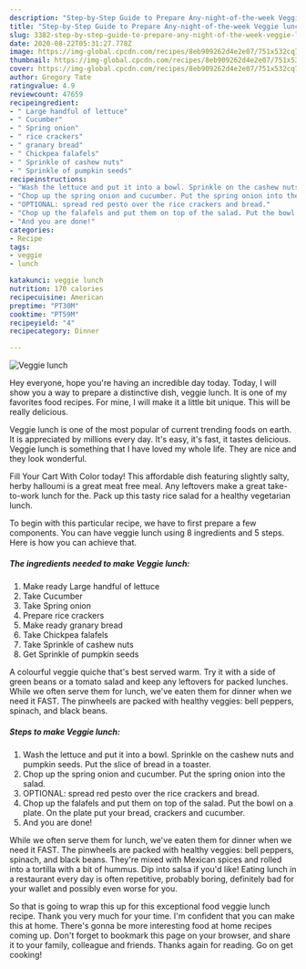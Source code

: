 ```yaml
---
description: "Step-by-Step Guide to Prepare Any-night-of-the-week Veggie lunch"
title: "Step-by-Step Guide to Prepare Any-night-of-the-week Veggie lunch"
slug: 3382-step-by-step-guide-to-prepare-any-night-of-the-week-veggie-lunch
date: 2020-08-22T05:31:27.778Z
image: https://img-global.cpcdn.com/recipes/8eb909262d4e2e07/751x532cq70/veggie-lunch-recipe-main-photo.jpg
thumbnail: https://img-global.cpcdn.com/recipes/8eb909262d4e2e07/751x532cq70/veggie-lunch-recipe-main-photo.jpg
cover: https://img-global.cpcdn.com/recipes/8eb909262d4e2e07/751x532cq70/veggie-lunch-recipe-main-photo.jpg
author: Gregory Tate
ratingvalue: 4.9
reviewcount: 47659
recipeingredient:
- " Large handful of lettuce"
- " Cucumber"
- " Spring onion"
- " rice crackers"
- " granary bread"
- " Chickpea falafels"
- " Sprinkle of cashew nuts"
- " Sprinkle of pumpkin seeds"
recipeinstructions:
- "Wash the lettuce and put it into a bowl. Sprinkle on the cashew nuts and pumpkin seeds. Put the slice of bread in a toaster."
- "Chop up the spring onion and cucumber. Put the spring onion into the salad."
- "OPTIONAL: spread red pesto over the rice crackers and bread."
- "Chop up the falafels and put them on top of the salad. Put the bowl on a plate. On the plate put your bread, crackers and cucumber."
- "And you are done!"
categories:
- Recipe
tags:
- veggie
- lunch

katakunci: veggie lunch 
nutrition: 170 calories
recipecuisine: American
preptime: "PT30M"
cooktime: "PT59M"
recipeyield: "4"
recipecategory: Dinner

---
```



![Veggie lunch](https://img-global.cpcdn.com/recipes/8eb909262d4e2e07/751x532cq70/veggie-lunch-recipe-main-photo.jpg)

Hey everyone, hope you're having an incredible day today. Today, I will show you a way to prepare a distinctive dish, veggie lunch. It is one of my favorites food recipes. For mine, I will make it a little bit unique. This will be really delicious.

Veggie lunch is one of the most popular of current trending foods on earth. It is appreciated by millions every day. It's easy, it's fast, it tastes delicious. Veggie lunch is something that I have loved my whole life. They are nice and they look wonderful.

Fill Your Cart With Color today! This affordable dish featuring slightly salty, herby halloumi is a great meat free meal. Any leftovers make a great take-to-work lunch for the. Pack up this tasty rice salad for a healthy vegetarian lunch.


To begin with this particular recipe, we have to first prepare a few components. You can have veggie lunch using 8 ingredients and 5 steps. Here is how you can achieve that.

<!--inarticleads1-->

##### The ingredients needed to make Veggie lunch:

1. Make ready  Large handful of lettuce
1. Take  Cucumber
1. Take  Spring onion
1. Prepare  rice crackers
1. Make ready  granary bread
1. Take  Chickpea falafels
1. Take  Sprinkle of cashew nuts
1. Get  Sprinkle of pumpkin seeds


A colourful veggie quiche that&#39;s best served warm. Try it with a side of green beans or a tomato salad and keep any leftovers for packed lunches. While we often serve them for lunch, we&#39;ve eaten them for dinner when we need it FAST. The pinwheels are packed with healthy veggies: bell peppers, spinach, and black beans. 

<!--inarticleads2-->

##### Steps to make Veggie lunch:

1. Wash the lettuce and put it into a bowl. Sprinkle on the cashew nuts and pumpkin seeds. Put the slice of bread in a toaster.
1. Chop up the spring onion and cucumber. Put the spring onion into the salad.
1. OPTIONAL: spread red pesto over the rice crackers and bread.
1. Chop up the falafels and put them on top of the salad. Put the bowl on a plate. On the plate put your bread, crackers and cucumber.
1. And you are done!


While we often serve them for lunch, we&#39;ve eaten them for dinner when we need it FAST. The pinwheels are packed with healthy veggies: bell peppers, spinach, and black beans. They&#39;re mixed with Mexican spices and rolled into a tortilla with a bit of hummus. Dip into salsa if you&#39;d like! Eating lunch in a restaurant every day is often repetitive, probably boring, definitely bad for your wallet and possibly even worse for you. 

So that is going to wrap this up for this exceptional food veggie lunch recipe. Thank you very much for your time. I'm confident that you can make this at home. There's gonna be more interesting food at home recipes coming up. Don't forget to bookmark this page on your browser, and share it to your family, colleague and friends. Thanks again for reading. Go on get cooking!
